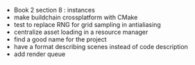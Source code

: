 
- Book 2 section 8 : instances
- make buildchain crossplatform with CMake
- test to replace RNG for grid sampling in antialiasing
- centralize asset loading in a resource manager
- find a good name for the project
- have a format describing scenes instead of code description
- add render queue